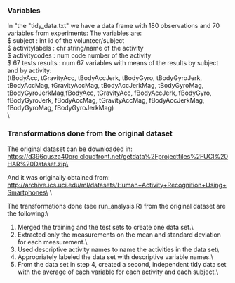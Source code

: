 
### Variables

In "the "tidy_data.txt" we have a data frame with 180 observations and 70 variables from experiments:
The variables are:\
 $ subject                  : int  id of the volunteer/subject \
 $ activitylabels           : chr  string/name of the activity\
 $ activitycodes            : num  code number of the activity\
 $ 67 tests results         : num  67 variables with means of the results by subject and by activity:\
 (tBodyAcc, tGravityAcc, tBodyAccJerk, tBodyGyro, tBodyGyroJerk, tBodyAccMag, tGravityAccMag, tBodyAccJerkMag, tBodyGyroMag, tBodyGyroJerkMag,fBodyAcc, tGravityAcc, fBodyAccJerk, fBodyGyro, fBodyGyroJerk, fBodyAccMag, tGravityAccMag, fBodyAccJerkMag, fBodyGyroMag, fBodyGyroJerkMag)\
\           

### Transformations done from the original dataset
The original dataset can be downloaded in:\
https://d396qusza40orc.cloudfront.net/getdata%2Fprojectfiles%2FUCI%20HAR%20Dataset.zip\

And it was originally obtained from:\
http://archive.ics.uci.edu/ml/datasets/Human+Activity+Recognition+Using+Smartphones\
\

The transformations done (see run_analysis.R) from the original dataset are the following:\
1. Merged the training and the test sets to create one data set.\
2. Extracted only the measurements on the mean and standard deviation for each measurement.\
3. Used descriptive activity names to name the activities in the data set\
4. Appropriately labeled the data set with descriptive variable names.\
5. From the data set in step 4, created a second, independent tidy data set with the average of each variable for each activity and each subject.\

